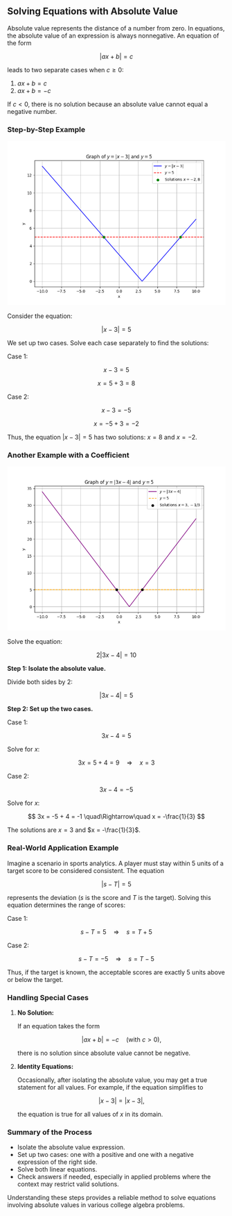 ## Solving Equations with Absolute Value

Absolute value represents the distance of a number from zero. In equations, the absolute value of an expression is always nonnegative. An equation of the form

$$
|ax+b|=c
$$

leads to two separate cases when $c \geq 0$:

1. $ax + b = c$
2. $ax + b = -c$

If $c < 0$, there is no solution because an absolute value cannot equal a negative number.

### Step-by-Step Example
![2D line plot of the function y=|x-3| with the horizontal line y=5 and marked intersection points at x=-2 and x=8.](images/plot_1_02-03-lesson-solving-equations-with-absolute-value.md.png)

Consider the equation:

$$
|x - 3| = 5
$$

We set up two cases. Solve each case separately to find the solutions:

Case 1:

$$x - 3 = 5$$

$$
x = 5 + 3 = 8
$$

Case 2:

$$x - 3 = -5$$

$$
x = -5 + 3 = -2
$$

Thus, the equation $|x-3|=5$ has two solutions: $x=8$ and $x=-2$.

### Another Example with a Coefficient
![2D line plot of the function y=|3x-4| with the horizontal line y=5 and markers at the intersection points where x=3 and x=-1/3.](images/plot_2_02-03-lesson-solving-equations-with-absolute-value.md.png)

Solve the equation:

$$
2|3x - 4| = 10
$$

**Step 1: Isolate the absolute value.**

Divide both sides by 2:

$$
|3x - 4| = 5
$$

**Step 2: Set up the two cases.**

Case 1:

$$
3x - 4 = 5
$$

Solve for $x$:

$$
3x = 5 + 4 = 9 \quad\Rightarrow\quad x = 3
$$

Case 2:

$$
3x - 4 = -5
$$

Solve for $x$:

$$
3x = -5 + 4 = -1 \quad\Rightarrow\quad x = -\frac{1}{3}
$$

The solutions are $x = 3$ and $x = -\frac{1}{3}$.

### Real-World Application Example

Imagine a scenario in sports analytics. A player must stay within 5 units of a target score to be considered consistent. The equation

$$
|s - T| = 5
$$

represents the deviation ($s$ is the score and $T$ is the target). Solving this equation determines the range of scores:

Case 1:

$$
 s - T = 5 \quad\Rightarrow\quad s = T + 5
$$

Case 2:

$$
 s - T = -5 \quad\Rightarrow\quad s = T - 5
$$

Thus, if the target is known, the acceptable scores are exactly 5 units above or below the target.

### Handling Special Cases

1. **No Solution:**

   If an equation takes the form

   $$
   |ax + b| = -c \quad(\text{with } c > 0),
   $$

   there is no solution since absolute value cannot be negative.

2. **Identity Equations:**

   Occasionally, after isolating the absolute value, you may get a true statement for all values. For example, if the equation simplifies to

   $$
   |x - 3| = |x - 3|,
   $$

   the equation is true for all values of $x$ in its domain.

### Summary of the Process

- Isolate the absolute value expression.
- Set up two cases: one with a positive and one with a negative expression of the right side.
- Solve both linear equations.
- Check answers if needed, especially in applied problems where the context may restrict valid solutions.

Understanding these steps provides a reliable method to solve equations involving absolute values in various college algebra problems.